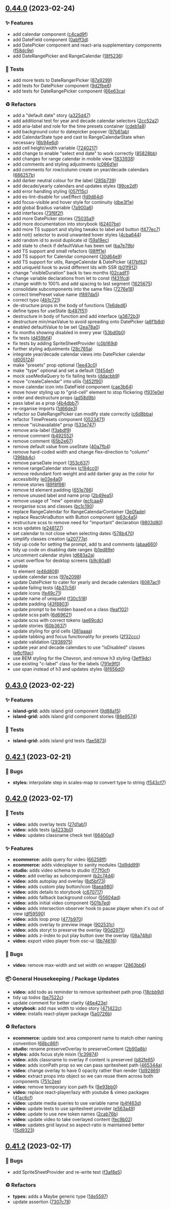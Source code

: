 ## [0.44.0](https://github.com/Open-Study-College/osc/compare/v0.43.0...v0.44.0) (2023-02-24)


### ✨ Features

* add calendar component ([c4cad9f](https://github.com/Open-Study-College/osc/commit/c4cad9fd67b15a69f0aa5e1ea9573c4b342a5a62))
* add DateField component ([0abff3d](https://github.com/Open-Study-College/osc/commit/0abff3d1bd0a296eccfdc0747281426a0a670074))
* add DatePicker component and react-aria supplementary components ([f58dc9e](https://github.com/Open-Study-College/osc/commit/f58dc9e02f07fe2556f7247854535cc72ca239e5))
* add DateRangePicker and RangeCalendar ([18f5236](https://github.com/Open-Study-College/osc/commit/18f5236cb0e77bb8f7961c53efd2b0e7581d5f45))


### 🧪 Tests

* add more tests to DateRangerPicker ([87a9299](https://github.com/Open-Study-College/osc/commit/87a92993525620960a6cca2160db2e8449cdc57f))
* add tests for DatePicker component ([9d2fbe6](https://github.com/Open-Study-College/osc/commit/9d2fbe6d133804ea4fea838ec057960290c0e27d))
* add tests for DateRangePicker component ([66e63ca](https://github.com/Open-Study-College/osc/commit/66e63ca9a3dd8882d4c1f41bc839a2a4930b7849))


### ♻️ Refactors

* add a "default date" story ([a325d47](https://github.com/Open-Study-College/osc/commit/a325d472099beed4ab263cb1ec8b487d698174ca))
* add additional test for year and decade calendar selectors ([2cc52a2](https://github.com/Open-Study-College/osc/commit/2cc52a2329319cc9c6f5c1b4915010585ec46b88))
* add aria-label and role for the time presets container ([cdeb1a8](https://github.com/Open-Study-College/osc/commit/cdeb1a8ce74fe8a73ad6c00af5f7446efc2ba6e9))
* add background color to datepicker popover ([97b61ab](https://github.com/Open-Study-College/osc/commit/97b61abeb172e4d45986b75fedb8799d10638d02))
* add CalendarState type and cast to RangeCalendarState when necessary ([6b94e6d](https://github.com/Open-Study-College/osc/commit/6b94e6d581eb6c8184a7f6daaee8b2c20fa26982))
* add cell height/width variable ([7240217](https://github.com/Open-Study-College/osc/commit/7240217d96f84b9f1404cbb5f7318648ceb619c3))
* add change to enable "select end date" to work correctly ([85828bb](https://github.com/Open-Study-College/osc/commit/85828bb24f96d81c2df2eb8875e3eca5e0a1e89e))
* add changes for range calendar in mobile view ([1833938](https://github.com/Open-Study-College/osc/commit/183393830caef6ca2e859c9db37d7ebc20f6c670))
* add comments and styling adjustments ([c086d1e](https://github.com/Open-Study-College/osc/commit/c086d1ec37b0a4f5759f33027c60ece7fbd8794a))
* add comments for row/column create on year/decade calendars ([686257b](https://github.com/Open-Study-College/osc/commit/686257b12eeaa8b2c7ab524bb2603c7ac226b91b))
* add darker neutral colour for the label ([285b739](https://github.com/Open-Study-College/osc/commit/285b739eb7d370e190f29de17a80cc845631a8f2))
* add decade/yearly calendars and updates styles ([99ce2df](https://github.com/Open-Study-College/osc/commit/99ce2df3d405555615152c03f6ad9cad16d1447d))
* add error handling styling ([057f15c](https://github.com/Open-Study-College/osc/commit/057f15cd76e07a5c8a7ed70822887f80cb23ba60))
* add es-lint-disable for useEffect ([fd9d64d](https://github.com/Open-Study-College/osc/commit/fd9d64d82ed4b7ef6049892ef382a4bb487af603))
* add focus-visible and hover style for continuity ([dbe3f1e](https://github.com/Open-Study-College/osc/commit/dbe3f1e9eff9466bda287d426a675d1fa10daae1))
* add global $radius variable ([7a900a6](https://github.com/Open-Study-College/osc/commit/7a900a6e7ace04a942a082753b4a2f225cca2b59))
* add interfaces ([73f6f2f](https://github.com/Open-Study-College/osc/commit/73f6f2fb9355dd630a2cf029b6f0662688806e6b))
* add more DatePicker stories ([75035a1](https://github.com/Open-Study-College/osc/commit/75035a1adebaa330f6b5897f9e49e40ebba4e084))
* add more documentation into storybook ([62407be](https://github.com/Open-Study-College/osc/commit/62407be2968e70eb34e49f2025475c153b0be412))
* add more TS support and styling tweaks to label and button ([f477ec7](https://github.com/Open-Study-College/osc/commit/f477ec78d8661fa6e92c8e506081318866e82179))
* add not() selector to avoid unwanted hover styles ([4cba644](https://github.com/Open-Study-College/osc/commit/4cba6441d4d0458cb1c396afaf40b2b6bd88c039))
* add random id to avoid duplicate id ([59a19ec](https://github.com/Open-Study-College/osc/commit/59a19ecc243683202e70169d81008cfe0bf64e10))
* add state to check if defaultValue has been set ([ba7e79b](https://github.com/Open-Study-College/osc/commit/ba7e79be1d78520f16f0a19d189c362076a839a4))
* add TS support and small refactors ([98fff1e](https://github.com/Open-Study-College/osc/commit/98fff1ec0832d835f06879f3e61ecef376f3de30))
* add TS support for Calendar component ([30d64e9](https://github.com/Open-Study-College/osc/commit/30d64e90deb36ba19a419660867529ad33c7c7e2))
* add TS support for utils, RangeCalendar & DatePicker ([417bf62](https://github.com/Open-Study-College/osc/commit/417bf6281ea69cb916dd9e115c663b13bea5d6a9))
* add uniqueId hook to avoid different Ids with SSR ([b01f912](https://github.com/Open-Study-College/osc/commit/b01f9122eaa76a9b2f9e335526f3a7d994f5930a))
* change "visibleDuration" back to two months ([02cadf1](https://github.com/Open-Study-College/osc/commit/02cadf1b22d1f6d1800dc86a52f68d7e682dd2c6))
* change variable declarations from let to const ([f431fcd](https://github.com/Open-Study-College/osc/commit/f431fcd81e862800689c96e65c9795b2a1eabc43))
* change width to 100% and add spacing to last segment ([1625675](https://github.com/Open-Study-College/osc/commit/162567586c836e8bb7739a241c9ff04c70fd3039))
* consolidate subcomponents into the same files ([7276e18](https://github.com/Open-Study-College/osc/commit/7276e182e93a7c3c07096814dc41158c080d5f83))
* correct timePreset value name ([f897da5](https://github.com/Open-Study-College/osc/commit/f897da5d1bed58636dddce65a787c493de604c03))
* correct typo ([4b1c721](https://github.com/Open-Study-College/osc/commit/4b1c7214bcd54473653d8bacd1b36c19b2e5c378))
* de-structure props in the body of functions ([7e6ded6](https://github.com/Open-Study-College/osc/commit/7e6ded6ca6799a136ea32f33cc09106c02e18de8))
* define types for useState ([b487f51](https://github.com/Open-Study-College/osc/commit/b487f518e8ed19661483b3069aabcbcb521c3ce2))
* destructure in body of function and add interface ([a3872b3](https://github.com/Open-Study-College/osc/commit/a3872b30afa9e896e805da89419175b8e878d660))
* destructure min/maxValue to avoid spreading onto DatePicker ([a6f1b8d](https://github.com/Open-Study-College/osc/commit/a6f1b8d69b0a72e844f9afbc8417422009db9f4f))
* enabled defaultValue to be set ([2ea78a0](https://github.com/Open-Study-College/osc/commit/2ea78a03edf2376abaf2bde45bf28f6f5263df74))
* fix months showing disabled in every year ([53bd0b0](https://github.com/Open-Study-College/osc/commit/53bd0b0eab8a80ceac82819cf41cc5329d7d19ff))
* fix tests ([d459bf4](https://github.com/Open-Study-College/osc/commit/d459bf4025381b1db50c3b4f675567221c73ed3e))
* fix tests by adding SpriteSheetProvider ([c0b169d](https://github.com/Open-Study-College/osc/commit/c0b169d2c6da3c5b8b99ada69ae9e297790b7dfa))
* further styling adjustments ([28c765a](https://github.com/Open-Study-College/osc/commit/28c765a36ebe302d5aed5365aebca87380685e67))
* integrate year/decade calendar views into DatePicker calendar ([d005124](https://github.com/Open-Study-College/osc/commit/d0051240dceb5d14277ff43a63dc522ea9f38916))
* make "presets" prop optional ([1ee43c0](https://github.com/Open-Study-College/osc/commit/1ee43c0ea582d630717244cf421aaa4b20a0dae5))
* make "type" optional and set a default ([1f454ef](https://github.com/Open-Study-College/osc/commit/1f454ef58c72485c4f3714260d3634b7b24b8767))
* mock useMediaQuery to fix failing tests ([ddacbb9](https://github.com/Open-Study-College/osc/commit/ddacbb929551fa47990e29f68d7c9f35b5944427))
* move "createCalendar" into utils ([1452f90](https://github.com/Open-Study-College/osc/commit/1452f906a48d94313fa07dcc0c98ba1b9f9368ba))
* move calendar icon into DateField component ([cae3b64](https://github.com/Open-Study-College/osc/commit/cae3b64a06d86465b54c183991963e17dba130f1))
* move hover styling up to "grid-cell" element to stop flickering ([f931e0e](https://github.com/Open-Study-College/osc/commit/f931e0e4796484641c60bee3f40cad97c2cf3194))
* order and destructure props ([ad58d9b](https://github.com/Open-Study-College/osc/commit/ad58d9b4cfc0bd266f60ba155216f028e3ddef4c))
* pass label as a prop ([4b4dbb7](https://github.com/Open-Study-College/osc/commit/4b4dbb736cbf54f3d824bc66263e7d850d3aa7bc))
* re-organise imports ([1d66de3](https://github.com/Open-Study-College/osc/commit/1d66de36a4eb7e079c96e0436c066f24c5fc3ca0))
* refactor so DateRangePicker can modify state correctly ([c6d8bba](https://github.com/Open-Study-College/osc/commit/c6d8bba9f5d3a23e274d73339e414315b9a45ea4))
* refactor TimePresets component ([0523471](https://github.com/Open-Study-College/osc/commit/0523471b7addea418a175a529a02b9c864ceca76))
* remove "isUnavailable" prop ([533e747](https://github.com/Open-Study-College/osc/commit/533e747ac2cc6597f70b9cf5c3ee19801205f0f1))
* remove aria-label ([f3abdf9](https://github.com/Open-Study-College/osc/commit/f3abdf9804967725bb1559ffbc4262d51cb4ac89))
* remove comment ([b492552](https://github.com/Open-Study-College/osc/commit/b49255282d114741500bee6e6ec9985da8423d36))
* remove comment ([65b2e67](https://github.com/Open-Study-College/osc/commit/65b2e67842e755781d0dc61be4281fd99f360185))
* remove default value from useState ([40a7fb4](https://github.com/Open-Study-College/osc/commit/40a7fb41a729d972d056323ba454e47c2b1db4e0))
* remove hard-coded width and change flex-direction to "column" ([396bb4c](https://github.com/Open-Study-College/osc/commit/396bb4c2b6f243b15bb5227d33de5a42bc262bf7))
* remove parseDate import ([353c637](https://github.com/Open-Study-College/osc/commit/353c6372aa96efe6f52a771629324f0447dd8b97))
* remove rangeCalendar stories ([c194cc0](https://github.com/Open-Study-College/osc/commit/c194cc0c5546160af0fd03fcaf7d7adeedb67204))
* remove redundant font-weight and add darker gray as the color for accessibility ([e03e4a0](https://github.com/Open-Study-College/osc/commit/e03e4a0c265d0d38a70d2d4f05a6c033d9ccafae))
* remove stories ([89f8f98](https://github.com/Open-Study-College/osc/commit/89f8f98613a0d55f905c042dc96cbb8e0b136adc))
* remove td element padding ([651e786](https://github.com/Open-Study-College/osc/commit/651e786b6955876b10819b12ca6b890ea1b3fbab))
* remove unused label and name prop ([2b49ea5](https://github.com/Open-Study-College/osc/commit/2b49ea5a51a7413bf2c785040dd42d0b5692c5fa))
* remove usage of "new" operator ([ecfcaa4](https://github.com/Open-Study-College/osc/commit/ecfcaa4e6263a05518c9cbf127ebc342cd32fdd4))
* reorganise scss and classes ([bc1c190](https://github.com/Open-Study-College/osc/commit/bc1c190f68a59c7a0157fd51aa7265d3b3f858ea))
* replace RangeCalendar for RangeCalendarContainer ([3e0fade](https://github.com/Open-Study-College/osc/commit/3e0fadebfe7575e61b01e98a79c8be3319c4d2c5))
* replace ReactAriaButton with Button component ([e63c4a5](https://github.com/Open-Study-College/osc/commit/e63c4a54ab74f1176a57212433ed4ce2c9242f65))
* restructure scss to remove need for "important" declaration ([9803d80](https://github.com/Open-Study-College/osc/commit/9803d80b02c3c25146aa835a1c9818656c277d1f))
* scss updates ([e248127](https://github.com/Open-Study-College/osc/commit/e248127e25e2f88e207ceda99fc12434234a5b4e))
* set calendar to not close when selecting dates ([578b470](https://github.com/Open-Study-College/osc/commit/578b470fa30d24f9d828439c70879f01080c6442))
* simplify classes creation ([a20777e](https://github.com/Open-Study-College/osc/commit/a20777e9e677cbf620ae07326ec2da0d2c81a476))
* tidy up code for setting the prompt, add ts and comments ([abaa660](https://github.com/Open-Study-College/osc/commit/abaa6605c8d76216e647f8fcef13b968240425dd))
* tidy up code on disabling date ranges ([b1ed89e](https://github.com/Open-Study-College/osc/commit/b1ed89e47361fc08a92db96b6115e60e18b1ce03))
* uncomment calendar styles ([d683a2a](https://github.com/Open-Study-College/osc/commit/d683a2afbc58b4f6d984a63336f03c1e10e69376))
* unset overflow for desktop screens ([b9c80a8](https://github.com/Open-Study-College/osc/commit/b9c80a80836154f9b3e8fc75aa044f3787be2d72))
* update <div> to <label> element ([e46d808](https://github.com/Open-Study-College/osc/commit/e46d80802903f64ed0073434d9050fc19f7abbab))
* update calendar scss ([97e2098](https://github.com/Open-Study-College/osc/commit/97e2098013fcda45d15c76f9d8df0538c05dd75d))
* update DatePicker to cater for yearly and decade calendars ([6087ac1](https://github.com/Open-Study-College/osc/commit/6087ac1d5617a737e74be7c94873a785e8f676ed))
* update failing tests ([4b37c56](https://github.com/Open-Study-College/osc/commit/4b37c56e9f0c65b0abc22cc79d5668bce652330e))
* update icons ([fe49c71](https://github.com/Open-Study-College/osc/commit/fe49c714e8018e27a30439aa11046351632be8be))
* update name of uniqueId ([f30c518](https://github.com/Open-Study-College/osc/commit/f30c518e32dcb521bcc8181743a53e60469a81a1))
* update padding ([43f8803](https://github.com/Open-Study-College/osc/commit/43f880326380f64c5e4cd84660515b5722e42ac5))
* update prompt to be hidden based on a class ([feaf102](https://github.com/Open-Study-College/osc/commit/feaf102b02bbd6a7e2d09f16ef22463e82a3b5d8))
* update scss path ([6d69621](https://github.com/Open-Study-College/osc/commit/6d696216459be57a41e5e6d7ac0a00685ac459f4))
* update scss with correct tokens ([ae69cdc](https://github.com/Open-Study-College/osc/commit/ae69cdc806822bc1463c051b907652a60151ec47))
* update stories ([60b3637](https://github.com/Open-Study-College/osc/commit/60b3637a859aa5bc8b72800c03a4d911698b4eae))
* update styling for grid cells ([381aaaa](https://github.com/Open-Study-College/osc/commit/381aaaa3a4458467451ce1645b6615117ba16226))
* update tabbing and focus functionality for presets ([2f32ccc](https://github.com/Open-Study-College/osc/commit/2f32ccc6335a29f62b44216d9b671cd1be526604))
* update validation ([2938975](https://github.com/Open-Study-College/osc/commit/29389757839b9aec01cf442e4e01ab320baef186))
* update year and decade calendars to use "isDisabled" classes ([e6cf9ac](https://github.com/Open-Study-College/osc/commit/e6cf9ac70217e550415e7f4e31b57b99dfb2999e))
* use BEM styling for the Chevron, and remove h3 styling ([3eff9dc](https://github.com/Open-Study-College/osc/commit/3eff9dc4aa171e9b5885b834ef08dd7cbb5b759a))
* use existing "c-label" class for the labels ([791e9f0](https://github.com/Open-Study-College/osc/commit/791e9f0433bcab4a418713c5c6bf48177f235412))
* use span instead of h3 and updates styles ([8f656d0](https://github.com/Open-Study-College/osc/commit/8f656d04894a40b3b902bc9991007c267d7a949a))

## [0.43.0](https://github.com/Open-Study-College/osc/compare/v0.42.1...v0.43.0) (2023-02-22)


### ✨ Features

* **island-grid:** adds island grid component ([9d88a15](https://github.com/Open-Study-College/osc/commit/9d88a15cbcc517a43e3eb45ec469efd3b462bce6))
* **island-grid:** adds island grid component stories ([86e9574](https://github.com/Open-Study-College/osc/commit/86e9574acd0653926acee8d3413598d1ad1e4998))


### 🧪 Tests

* **island-grid:** adds island grid tests ([fae5873](https://github.com/Open-Study-College/osc/commit/fae5873a0fcff5b0795ee113a9b3ca526bf70e4d))

## [0.42.1](https://github.com/Open-Study-College/osc/compare/v0.42.0...v0.42.1) (2023-02-21)


### 🐛 Bugs

* **styles:** interpolate step in scales-map to convert type to string ([f543cf7](https://github.com/Open-Study-College/osc/commit/f543cf7aad17546ae9df69976b72b746a45719cd))

## [0.42.0](https://github.com/Open-Study-College/osc/compare/v0.41.2...v0.42.0) (2023-02-17)


### 🧪 Tests

* **video:** adds overlay tests ([27d1ab1](https://github.com/Open-Study-College/osc/commit/27d1ab1a4eeb8a95a91b229273c9f50a48e439fb))
* **video:** adds tests ([a4233b0](https://github.com/Open-Study-College/osc/commit/a4233b03314ca3d5a374b4e8fe1da7f6671a4a81))
* **video:** updates classname check test ([66400a1](https://github.com/Open-Study-College/osc/commit/66400a10da83d3cdcd90b9c321912d048e0bc3fd))


### ✨ Features

* **ecommerce:** adds query for video ([66258ff](https://github.com/Open-Study-College/osc/commit/66258ffe20a16288a9e2c7eb82d487446eb891d8))
* **ecommerce:** adds videoplayer to sanity modules ([3d9dd99](https://github.com/Open-Study-College/osc/commit/3d9dd99fc994fb539fc9a808159abe8839877375))
* **studio:** adds video schema to studio ([f77f0cf](https://github.com/Open-Study-College/osc/commit/f77f0cf95de241232725e0d07e34edce5ff75894))
* **video:** add overlay as subcomponent ([b2c74d4](https://github.com/Open-Study-College/osc/commit/b2c74d41c9094a0aec8e54647db31e7811084bb8))
* **video:** adds autoplay and overlay ([8d5bf73](https://github.com/Open-Study-College/osc/commit/8d5bf73b272d096c0aa3b3b7d2426acd6a549aa0))
* **video:** adds custom play button/icon ([8aea980](https://github.com/Open-Study-College/osc/commit/8aea980774d577b44336b26ddbea411ec972e325))
* **video:** adds details to storybook ([c670717](https://github.com/Open-Study-College/osc/commit/c6707173c05b518fb038b033a220dc1cede8253a))
* **video:** adds fallback background colour ([55604ad](https://github.com/Open-Study-College/osc/commit/55604ad2780d4ea661e3ab2cd2009ef03605ff18))
* **video:** adds initial video component ([501b7ed](https://github.com/Open-Study-College/osc/commit/501b7ed49a83fbca9c841f00ef5c370dbca4b30b))
* **video:** adds intersection observer hook to pause player when it's out of view ([df59590](https://github.com/Open-Study-College/osc/commit/df59590697b3b99cbd5df7e51d69aa8eb0116a46))
* **video:** adds loop prop ([477b970](https://github.com/Open-Study-College/osc/commit/477b970dbbfcc8c221674d162bf7a0c84bc79359))
* **video:** adds overlay to preview image ([902531c](https://github.com/Open-Study-College/osc/commit/902531cbb21a28ef17c4c2bd57593ddafdfddd98))
* **video:** adds storyt to preserve the overlay ([90d2975](https://github.com/Open-Study-College/osc/commit/90d29750e990ffa7a45479a33c9c58a2c1152490))
* **video:** adds z-index to put play button over the overlay ([08a748d](https://github.com/Open-Study-College/osc/commit/08a748d4b539bcd5c414dfaa925e3c67a8649f20))
* **video:** export video player from osc-ui ([8b74616](https://github.com/Open-Study-College/osc/commit/8b74616df4c651bf33bf466039d52ce0e7adef79))


### 🐛 Bugs

* **video:** remove max-width and set width on wrapper ([2863bb6](https://github.com/Open-Study-College/osc/commit/2863bb674fb7711e8e3d300f10c4b78f8b0c72e7))


### 📦 General Housekeeping / Package Updates

* **video:** add todo as reminder to remove spritesheet path prop ([18cbb9d](https://github.com/Open-Study-College/osc/commit/18cbb9d20913794f624ab3cb6b7dcd5d3ccff5f9))
* tidy up todos ([be7522c](https://github.com/Open-Study-College/osc/commit/be7522c52dc70014142b64e925b4ffe76172dacc))
* update comment for better clarity ([46e423e](https://github.com/Open-Study-College/osc/commit/46e423e86737d95afd839ffde3b70fb9c2ba00de))
* **storybook:** add max width to video story ([471422c](https://github.com/Open-Study-College/osc/commit/471422c1a5f1a29fa5819a4c8ec665f314d3c824))
* **video:** installs react-player package ([5a0726b](https://github.com/Open-Study-College/osc/commit/5a0726b7378e8b9da48592f21d0765b4ee5dcb22))


### ♻️ Refactors

* **ecommerce:** update text area component name to match other naming convention ([68bc86f](https://github.com/Open-Study-College/osc/commit/68bc86fee42fdb3f1e0408dc6da2d84791733295))
* **studio:** rename preserveOverlay to preserveContent ([2b90a8b](https://github.com/Open-Study-College/osc/commit/2b90a8b7c5f20ec1057c9fbf8c9b4bca407c4c7f))
* **styles:** adds focus style mixin ([1c39874](https://github.com/Open-Study-College/osc/commit/1c3987456403ae67371ae168c3db006545331815))
* **video:** adds classname to overlay if content is preserved ([b82fe65](https://github.com/Open-Study-College/osc/commit/b82fe65ee1242d33880fef3adc9ade7538530c53))
* **video:** adds iconPath prop so we can pass spritesheet path ([465344a](https://github.com/Open-Study-College/osc/commit/465344aad7a3ccf28eff1fe181efb173ffb4d3bd))
* **video:** change overlay to have 0 opacity rather than render ([1d92869](https://github.com/Open-Study-College/osc/commit/1d92869fdb79c64ed28f2c5c5173f0e47414acca))
* **video:** extract props into object so we can reuse them across both components ([751c2ee](https://github.com/Open-Study-College/osc/commit/751c2ee547fcc1fe0792bd0b85ce2e62845c301d))
* **video:** remove temporary icon path fix ([9e93bb0](https://github.com/Open-Study-College/osc/commit/9e93bb04e9f4b559f9d49610ddc6a9dec5a582f7))
* **video:** replace react-player/lazy with youtube & vimeo packages ([41ac6cf](https://github.com/Open-Study-College/osc/commit/41ac6cfb96b0a96e1639e740ab25645e5081f881))
* **video:** update media queries to use variable name ([b4f463d](https://github.com/Open-Study-College/osc/commit/b4f463d2d772b79c5b01ef4f732fbdd12c637098))
* **video:** update tests to use spritesheet provider ([e563a49](https://github.com/Open-Study-College/osc/commit/e563a49a1c71b5d4d019e594fc0e1400fa46680e))
* **video:** update to use new token names ([2cab76b](https://github.com/Open-Study-College/osc/commit/2cab76bd2b9651c15f13968d2886fe2175dad8c8))
* **video:** update video to take overlayed content ([fec9b02](https://github.com/Open-Study-College/osc/commit/fec9b02820431d3dbea7d9663c31186a7161c4ae))
* **video:** updates grid layout so aspect-ratio is maintained better ([15d9323](https://github.com/Open-Study-College/osc/commit/15d9323084a98940fa7f864e1dad94f614b11dc1))

## [0.41.2](https://github.com/Open-Study-College/osc/compare/v0.41.1...v0.41.2) (2023-02-17)


### 🐛 Bugs

* add SpriteSheetProvider and re-write test ([f3af8e5](https://github.com/Open-Study-College/osc/commit/f3af8e5a1a6f5fd46243451a99f97d7677ced3fe))


### ♻️ Refactors

* **types:** adds a Maybe generic type ([14e5597](https://github.com/Open-Study-College/osc/commit/14e5597df222f37ee9851c820f4748e76276f114))
* update assertion ([7307c78](https://github.com/Open-Study-College/osc/commit/7307c78a066ce0a26639e15688b4bab44e551cf2))

